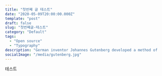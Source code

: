 ```yaml
---
title: "첫번째 글 테스트"
date: "2020-05-09T20:00:00.000Z"
template: "post"
draft: false
slug: "첫번째글-테스트"
category: "Default"
tags:
  - "Open source"
  - "Typography"
description: "German inventor Johannes Gutenberg developed a method of movable type and used it to create one of the western world’s first major printed books, the “Forty–Two–Line” Bible."
socialImage: "/media/gutenberg.jpg"
---
```


테스트